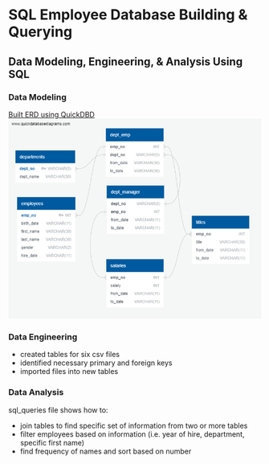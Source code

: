 # SQL Employee Database Building & Querying 
## Data Modeling, Engineering, & Analysis Using SQL

### Data Modeling 
[Built ERD using QuickDBD](https://app.quickdatabasediagrams.com/#/)
![ERD TABLE](https://github.com/kgremillion/sql-challenge/blob/master/EmployeeSQL/ERD.png)

### Data Engineering 
* created tables for six csv files
* identified necessary primary and foreign keys
* imported files into new tables

### Data Analysis
sql_queries file shows how to:
* join tables to find specific set of information from two or more tables
* filter employees based on information (i.e. year of hire, department, specific first name)
* find frequency of names and sort based on number 
